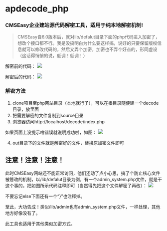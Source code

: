 # apdecode_php

### CMSEasy企业建站源代码解密工具，适用于纯本地解密机制!
> CMSEasy自6.0版本后，就对lib/defalut目录下面的php代码进入加密了，想改个接口都不行。我是没搞明白为什么要这样搞，说好的只要保留版权信息就可以修改代码的，然后又弄个加密，加密也不弄个好点的，形同虚设（这话得悄悄的说，低调！低调！）

解密前的代码：
![](https://raw.githubusercontent.com/wiki/inmyjs/apdecode_php/images/1.png)

解密后的代码：
![](https://raw.githubusercontent.com/wiki/inmyjs/apdecode_php/images/2.png)

### 解密方法
1. clone项目至php网站目录（本地就行了），可以在根目录随便建一个decode目录，放里面
2. 把需要解密的文件复制到source目录
3. 浏览器访问http://localhost/decode/index.php

如果页面上没提示啥错误就说明成功啦，如图：
![](https://raw.githubusercontent.com/wiki/inmyjs/apdecode_php/images/4.png)

4. out目录下的文件就是解密好的文件，替换原加密文件即可

## 注意！注意！注意！
此时CMSEasy网站还不能正常访问，他们还动了点小心思，搞了个防止核心文件被篡改的机制，以/lib/defalut目录为例，有一个admin_system.php文件，就是干这个事的，把如图所示代码注释即可（当然得先把这个文件解密了再改）：
![](https://raw.githubusercontent.com/wiki/inmyjs/apdecode_php/images/3.png)

不要忘记else下面还有一个“}”也注释掉。

至此，大功告成！类似/lib/admin也有admin_system.php文件，一样处理，其他地方好像没有了。

此工具也适用于其他类似加密方式。

